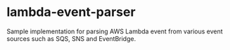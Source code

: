 # lambda-event-parser

Sample implementation for parsing AWS Lambda event from various event sources such as SQS, SNS and EventBridge.
